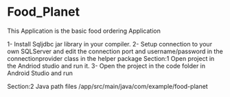 # Food_Planet
This Application is the basic food ordering Application

1- Install Sqljdbc jar library in your compiler.
2- Setup connection to your own SQLServer and edit the connection port and username/password in the connectionprovider class in the helper package
Section:1 Open project in the Andriod studio and run it.
3- Open the project in the code folder in Android Studio and run

Section:2 Java path files /app/src/main/java/com/example/food-planet
